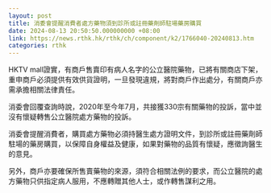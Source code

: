 ```yaml
---
layout: post
title: 消委會提醒消費者處方藥物須到診所或註冊藥劑師駐場藥房購買
date: 2024-08-13 20:50:50.000000000 +08:00
link: https://news.rthk.hk/rthk/ch/component/k2/1766040-20240813.htm
categories: rthk
---
```


HKTV mall證實，有商戶售賣印有病人名字的公立醫院藥物，已將有關商店下架，重申商戶必須提供有效供貨證明，一旦發現違規，將對商戶作出處分，有關商戶亦需承擔相關法律責任。

消委會回覆查詢時說，2020年至今年7月，共接獲330宗有關藥物的投訴，當中並沒有懷疑轉售公立醫院處方藥物的投訴。

消委會提醒消費者，購買處方藥物必須持醫生處方證明文件，到診所或註冊藥劑師駐場的藥房購買，以保障自身權益及健康，如果對藥物的品質有懷疑，應徵詢醫生的意見。

另外，商戶亦要確保所售賣藥物的來源，須符合相關法例的要求，而公立醫院的處方藥物只供指定病人服用，不應轉贈其他人士，或作轉售謀利之用。
